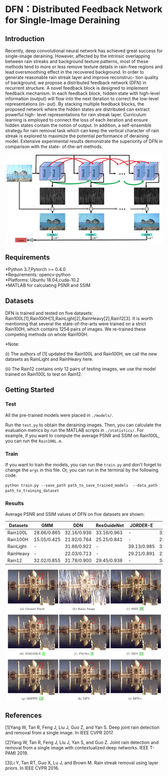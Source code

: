# DFN：Distributed Feedback Network for Single-Image  Deraining

## Introduction 
Recently, deep convolutional neural network has achieved great success for single-image deraining. However, affected by the intrinsic overlapping between rain streaks and background texture patterns, most of these methods tend to more or less remove texture details in rain-free regions and lead oversmoothing effect in the recovered background. In order to generate reasonable rain streak layer and improve reconstruc- tion quality of background, we propose a distributed feedback network (DFN) in recurrent structure. A novel feedback block is designed to implement feedback mechanism. In each feedback block, hidden state with high-level information (output) will flow into the next iteration to correct the low-level representations (in- put). By stacking multiple feedback blocks, the proposed network where the hidden states are distributed can extract powerful high- level representations for rain streak layer. Curriculum learning is employed to connect the loss of each iteration and ensure hidden states contain the notion of output. In addition, a self-ensemble strategy for rain removal task which can keep the vertical character of rain streak is explored to maximize the potential performance of deraining model. Extensive experimental results demonstrate the superiority of DFN in comparison with the state- of-the-art methods.

![image](https://github.com/Guhuary/DFN/blob/main/structure.png)

## Requirements

*Python 3.7,Pytorch >= 0.4.0  
*Requirements: opencv-python  
*Platforms: Ubuntu 18.04,cuda-10.2  
*MATLAB for calculating PSNR and SSIM 

## Datasets
DFN is trained and tested on five datasets: Rain100L[1],Rain100H[1],RainLight[2],RainHeavy[2],Rain12[3]. It is worth mentioning that several the state-of-the-arts were trained on a strict Rain100H, which contains 1254 pairs of images. We re-trained these competing methods on whole Rain100H.

*Note: 

(i) The authors of [1] updated the Rain100L and Rain100H, we call the new datasets as RainLight and RainHeavy here.

(ii) The Rain12 contains only 12 pairs of testing images, we use the model trained on Rain100L to test on Rain12.

## Getting Started
### Test
All the pre-trained models were placed in `./models/`.

Run the `test.py` to obtain the deraining images. Then, you can calculate the evaluation metrics by run the MATLAB scripts in `./statistics/`. For example, if you want to compute the average PSNR and SSIM on Rain100L, you can run the `Rain100L.m`.

### Train
If you want to train the models, you can run the `train.py` and don't forget to change the `args` in this file. Or, you can run in the terminal by the following code.

`python train.py --save_path path_to_save_trained_models  --data_path path_to_training_dataset`

### Results

Average PSNR and SSIM values of DFN on five datasets are shown:


Datasets | GMM|DDN| ResGuideNet|JORDER-E|SSIR|PReNet|BRN|MSPFN|DFN|DFN+
----|----|----|----|----|----|----|----|----|----|----
Rain100L|28.66/0.865|32.16/0.936|33.16/0.963|-|32.37/0.926|37.48/0.979|38.16/0.982|37.5839/0.9784|39.22/0.985|39.85/0.987
Rain100H|15.05/0.425|21.92/0.764|25.25/0.841|-|22.47/0.716|29.62/0.901|30.73/0.916|30.8239/0.9055|31.40/0.926|31.81/0.930
RainLight|-|31.66/0.922|-|39.13/0.985|32.20/0.929|37.93/0.983|38.86/0.985|39.7540/0.9862|39.53/0.987|40.12/0.988
RainHeavy|-|22.03/0.713|-|29.21/0.891|22.17/0.719|29.36/0.903|30.27/0.917|30.7112/0.9129|31.07/0.927|31.47/0.931
Rain12|32.02/0.855|31.78/0.900|29.45/0.938|-|34.02/0.935|36.66/0.961|36.74/0.959|35.7780/0.9514|37.19/0.961|37.55/0.963



![image](https://github.com/Guhuary/DFN/blob/main/results.png)

## References
[1]Yang W, Tan R, Feng J, Liu J, Guo Z, and Yan S. Deep joint rain detection and removal from a single image. In IEEE CVPR 2017.

[2]Yang W, Tan R, Feng J, Liu J, Yan S, and Guo Z. Joint rain detection and removal from a single image with contextualized deep networks. IEEE T-PAMI 2019.

[3]Li Y, Tan RT, Guo X, Lu J, and Brown M. Rain streak removal using layer priors. In IEEE CVPR 2016.
